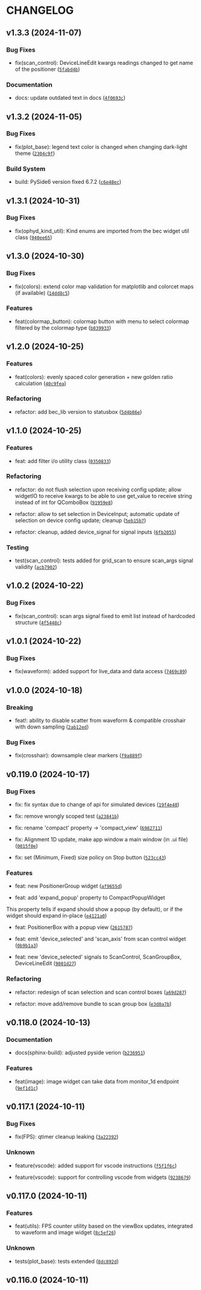 # CHANGELOG


## v1.3.3 (2024-11-07)

### Bug Fixes

* fix(scan_control): DeviceLineEdit kwargs readings changed to get name of the positioner ([`5fabd4b`](https://gitlab.psi.ch/bec/bec_widgets/-/commit/5fabd4bea95bafd2352102686357cc1db80813fd))

### Documentation

* docs: update outdated text in docs ([`4f0693c`](https://gitlab.psi.ch/bec/bec_widgets/-/commit/4f0693cae34b391d75884837e1ae6353a0501868))


## v1.3.2 (2024-11-05)

### Bug Fixes

* fix(plot_base): legend text color is changed when changing dark-light theme ([`2304c9f`](https://gitlab.psi.ch/bec/bec_widgets/-/commit/2304c9f8497c1ab1492f3e6690bb79b0464c0df8))

### Build System

* build: PySide6 version fixed 6.7.2 ([`c6e48ec`](https://gitlab.psi.ch/bec/bec_widgets/-/commit/c6e48ec1fe5aaee6a7c7a6f930f1520cd439cdb2))


## v1.3.1 (2024-10-31)

### Bug Fixes

* fix(ophyd_kind_util): Kind enums are imported from the bec widget util class ([`940ee65`](https://gitlab.psi.ch/bec/bec_widgets/-/commit/940ee6552c1ee8d9b4e4a74c62351f2e133ab678))


## v1.3.0 (2024-10-30)

### Bug Fixes

* fix(colors): extend color map validation for matplotlib and colorcet maps (if available) ([`14dd8c5`](https://gitlab.psi.ch/bec/bec_widgets/-/commit/14dd8c5b2947c92f6643b888d71975e4e8d4ee88))

### Features

* feat(colormap_button): colormap button with menu to select colormap filtered by the colormap type ([`b039933`](https://gitlab.psi.ch/bec/bec_widgets/-/commit/b039933405e2fbe92bd81bd0748e79e8d443a741))


## v1.2.0 (2024-10-25)

### Features

* feat(colors): evenly spaced color generation + new golden ratio calculation ([`40c9fea`](https://gitlab.psi.ch/bec/bec_widgets/-/commit/40c9fea35f869ef52e05948dd1989bcd99f602e0))

### Refactoring

* refactor: add bec_lib version to statusbox ([`5d4b86e`](https://gitlab.psi.ch/bec/bec_widgets/-/commit/5d4b86e1c6e1800051afce4f991153e370767fa6))


## v1.1.0 (2024-10-25)

### Features

* feat: add filter i/o utility class ([`0350833`](https://gitlab.psi.ch/bec/bec_widgets/-/commit/0350833f36e0a7cadce4173f9b1d1fbfdf985375))

### Refactoring

* refactor: do not flush selection upon receiving config update; allow widgetIO to receive kwargs to be able to use get_value to receive string instead of int for QComboBox ([`91959e8`](https://gitlab.psi.ch/bec/bec_widgets/-/commit/91959e82de8586934af3ebb5aaa0923930effc51))

* refactor: allow to set selection in DeviceInput; automatic update of selection on device config update; cleanup ([`5eb15b7`](https://gitlab.psi.ch/bec/bec_widgets/-/commit/5eb15b785f12e30eb8ccbc56d4ad9e759a4cf5eb))

* refactor: cleanup, added device_signal for signal inputs ([`6fb2055`](https://gitlab.psi.ch/bec/bec_widgets/-/commit/6fb20552ff57978f4aeb79fd7f062f8d6b5581e7))

### Testing

* test(scan_control): tests added for grid_scan to ensure scan_args signal validity ([`acb7902`](https://gitlab.psi.ch/bec/bec_widgets/-/commit/acb79020d4be546efc001ff47b6f5cdba2ee9375))


## v1.0.2 (2024-10-22)

### Bug Fixes

* fix(scan_control): scan args signal fixed to emit list instead of hardcoded structure ([`4f5448c`](https://gitlab.psi.ch/bec/bec_widgets/-/commit/4f5448cf51a204e077af162c7f0aed1f1a60e57a))


## v1.0.1 (2024-10-22)

### Bug Fixes

* fix(waveform): added support for live_data and data access ([`7469c89`](https://gitlab.psi.ch/bec/bec_widgets/-/commit/7469c892c8076fc09e61f173df6920c551241cec))


## v1.0.0 (2024-10-18)

### Breaking

* feat!: ability to disable scatter from waveform & compatible crosshair with down sampling ([`2ab12ed`](https://gitlab.psi.ch/bec/bec_widgets/-/commit/2ab12ed60abb995abc381d9330fdcf399796d9e5))

### Bug Fixes

* fix(crosshair): downsample clear markers ([`f9a889f`](https://gitlab.psi.ch/bec/bec_widgets/-/commit/f9a889fc6d380b9e587edcb465203122ea0bffc1))


## v0.119.0 (2024-10-17)

### Bug Fixes

* fix: fix syntax due to change of api for simulated devices ([`19f4e40`](https://gitlab.psi.ch/bec/bec_widgets/-/commit/19f4e407e00ee242973ca4c3f90e4e41a4d3e315))

* fix: remove wrongly scoped test ([`a23841b`](https://gitlab.psi.ch/bec/bec_widgets/-/commit/a23841b2553dc7162da943715d58275c7dc39ed9))

* fix: rename 'compact' property -> 'compact_view' ([`6982711`](https://gitlab.psi.ch/bec/bec_widgets/-/commit/6982711fea5fb8a73845ed7c0692e3ec53ef7871))

* fix: Alignment 1D update, make app window a main window (in .ui file) ([`0015f0e`](https://gitlab.psi.ch/bec/bec_widgets/-/commit/0015f0e2d62adc02d3ef334e1f6dbb2d0288fec6))

* fix: set (Minimum, Fixed) size policy on Stop button ([`523cc43`](https://gitlab.psi.ch/bec/bec_widgets/-/commit/523cc435725b10b7d59a4477a1aaa24a1f3e37a2))

### Features

* feat: new PositionerGroup widget ([`af9655d`](https://gitlab.psi.ch/bec/bec_widgets/-/commit/af9655de0c541092437accfbaa779628a2f48ccb))

* feat: add 'expand_popup' property to CompactPopupWidget

This property tells if expand should show a popup (by default), or
if the widget should expand in-place ([`e4121a0`](https://gitlab.psi.ch/bec/bec_widgets/-/commit/e4121a01cb6b8d496e630cd43bc642b994b8f310))

* feat: PositionerBox with a popup view ([`2615787`](https://gitlab.psi.ch/bec/bec_widgets/-/commit/261578796f1de8ca9cab9b91659bc1484f7aa89d))

* feat: emit 'device_selected' and 'scan_axis' from scan control widget ([`0b9b1a3`](https://gitlab.psi.ch/bec/bec_widgets/-/commit/0b9b1a3c89a98505079f7d4078915b7bbfaa1e23))

* feat: new 'device_selected' signals to ScanControl, ScanGroupBox, DeviceLineEdit ([`9801d27`](https://gitlab.psi.ch/bec/bec_widgets/-/commit/9801d2769eb0ee95c94ec0c011e1dac1407142ae))

### Refactoring

* refactor: redesign of scan selection and scan control boxes ([`a69d287`](https://gitlab.psi.ch/bec/bec_widgets/-/commit/a69d2870e2b3539739781d741b27b8599c0f4abd))

* refactor: move add/remove bundle to scan group box ([`e3d0a7b`](https://gitlab.psi.ch/bec/bec_widgets/-/commit/e3d0a7bbf9918dc16eb7227a178c310256ce570d))


## v0.118.0 (2024-10-13)

### Documentation

* docs(sphinx-build): adjusted pyside verion ([`b236951`](https://gitlab.psi.ch/bec/bec_widgets/-/commit/b23695167ab969f754a058ffdccca2b40f00a008))

### Features

* feat(image): image widget can take data from monitor_1d endpoint ([`9ef1d1c`](https://gitlab.psi.ch/bec/bec_widgets/-/commit/9ef1d1c9ac2178d9fa2e655942208f8abbdf5c1b))


## v0.117.1 (2024-10-11)

### Bug Fixes

* fix(FPS): qtimer cleanup leaking ([`3a22392`](https://gitlab.psi.ch/bec/bec_widgets/-/commit/3a2239278075de7489ad10a58c31d7d89715e221))

### Unknown

* feature(vscode): added support for vscode instructions ([`f5f1f6c`](https://gitlab.psi.ch/bec/bec_widgets/-/commit/f5f1f6c304b890dc162e8653005233bce4ea82e4))

* feature(vscode): support for controlling vscode from widgets ([`9238679`](https://gitlab.psi.ch/bec/bec_widgets/-/commit/923867947f62db026ac0378c30ef62c883596058))


## v0.117.0 (2024-10-11)

### Features

* feat(utils): FPS counter utility based on the viewBox updates, integrated to waveform and image widget ([`8c5ef26`](https://gitlab.psi.ch/bec/bec_widgets/-/commit/8c5ef268430d5243ac05fcbbdb6b76ad24ac5735))

### Unknown

* tests(plot_base): tests extended ([`8dc892d`](https://gitlab.psi.ch/bec/bec_widgets/-/commit/8dc892df0a47ccbdd812555b7c5775a455a23ede))


## v0.116.0 (2024-10-11)
